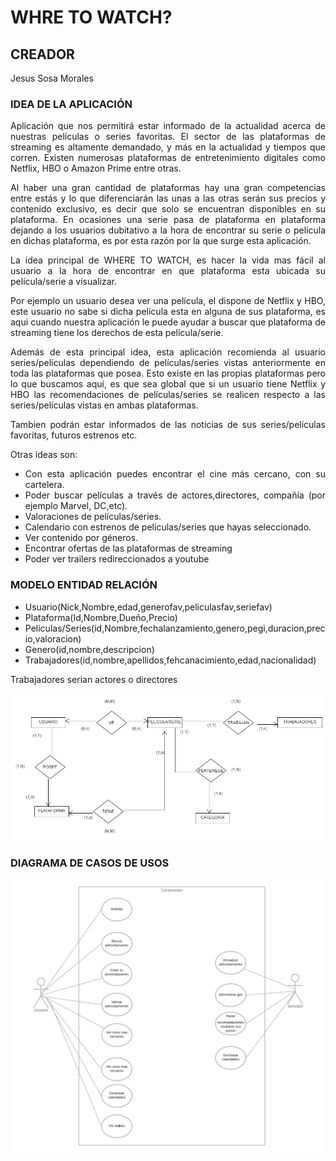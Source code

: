 <div align="justify">
    
# WHRE TO WATCH?

## CREADOR

Jesus Sosa Morales



### IDEA DE LA APLICACIÓN



Aplicación que nos permitirá estar informado de la actualidad acerca de nuestras películas o series favoritas. El sector de las plataformas de streaming es
altamente demandado, y más en la actualidad y tiempos que corren. Existen numerosas plataformas de entretenimiento digitales como Netflix, HBO o Amazon Prime
entre otras.


Al haber una gran cantidad de plataformas hay una gran competencias entre estás y lo que diferenciarán las unas a las otras serán sus precios y contenido exclusivo,
es decir que solo se encuentran disponibles en su plataforma. En ocasiones una serie pasa de plataforma en plataforma dejando a los usuarios dubitativo a la hora de
encontrar su serie o película en dichas plataforma, es por esta razón por la que surge esta aplicación.


La idea principal de WHERE TO WATCH, es hacer la vida mas fácil al usuario a la hora de encontrar en que plataforma esta ubicada su película/serie a visualizar.

Por ejemplo un usuario desea ver una película, el dispone de Netflix y HBO, este usuario no sabe si dicha película esta en alguna de sus plataforma, es aqui cuando 
nuestra aplicación le puede ayudar a buscar que plataforma de streaming tiene los derechos de esta película/serie.

Además de esta principal idea, esta aplicación recomienda al usuario series/películas dependiendo de películas/series vistas anteriormente en toda las plataformas
que posea. Esto existe en las propias plataformas pero lo que buscamos aqui, es que sea global que si un usuario tiene Netflix y HBO las recomendaciones de 
películas/series se realicen respecto a las series/películas vistas en ambas plataformas.

Tambien podrán estar informados de las noticias de sus series/películas favoritas, futuros estrenos etc.

Otras ideas son: 

<ul>
    <li>Con esta aplicación puedes encontrar el cine más cercano, con su cartelera.</li>
    <li>Poder buscar películas a través de actores,directores, compañía (por ejemplo Marvel, DC,etc).</li>
    <li>Valoraciones de películas/series.</li>
    <li>Calendario con estrenos de películas/series que hayas seleccionado.</li>
    <li>Ver contenido por géneros.</li>
    <li>Encontrar ofertas de las plataformas de streaming</li>
    <li>Poder ver trailers redireccionados a youtube</li>
</ul>


### MODELO ENTIDAD RELACIÓN
    
<ul>
    <li>Usuario(Nick,Nombre,edad,generofav,peliculasfav,seriefav)</li>
    <li>Plataforma(Id,Nombre,Dueño,Precio)</li>
    <li>Peliculas/Series(id,Nombre,fechalanzamiento,genero,pegi,duracion,precio,valoracion)</li>
    <li>Genero(id,nombre,descripcion)</li>
    <li>Trabajadores(id,nombre,apellidos,fehcanacimiento,edad,nacionalidad)</li>    
</ul>
    
<p>Trabajadores serian actores o directores</p>


<img src="https://raw.githubusercontent.com/JesusSosaMorales/PGL_Jesus/master/EntidadRelacion.png">



### DIAGRAMA DE CASOS DE USOS

<img src="https://raw.githubusercontent.com/JesusSosaMorales/PGL_Jesus/master/UsosdeCaso.png">


</div>


